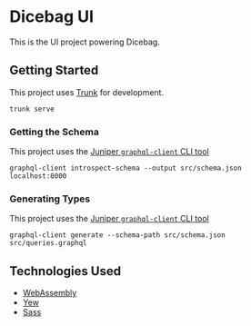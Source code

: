 # Dicebag UI
This is the UI project powering Dicebag.

## Getting Started
This project uses [Trunk](https://trunkrs.dev) for development.

```
trunk serve
```

### Getting the Schema
This project uses the [Juniper `graphql-client` CLI tool](https://github.com/graphql-rust/graphql-client/tree/master/graphql_client_cli)

`graphql-client introspect-schema --output src/schema.json localhost:8000`

### Generating Types
This project uses the [Juniper `graphql-client` CLI tool](https://github.com/graphql-rust/graphql-client/tree/master/graphql_client_cli)

`graphql-client generate --schema-path src/schema.json src/queries.graphql`

## Technologies Used
- [WebAssembly](https://webassembly.org/)
- [Yew](https://yew.rs)
- [Sass](https://sass-lang.com/)
